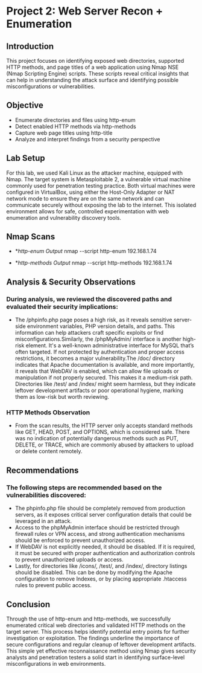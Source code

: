 # Project 2: Web Server Recon + Enumeration
## Introduction
This project focuses on identifying exposed web directories, supported HTTP methods, and page titles of a web application using Nmap NSE (Nmap Scripting Engine) scripts. These scripts reveal critical insights that can help in understanding the attack surface and identifying possible misconfigurations or vulnerabilities.

## Objective
- Enumerate directories and files using http-enum
- Detect enabled HTTP methods via http-methods
- Capture web page titles using http-title
- Analyze and interpret findings from a security perspective

## Lab Setup
For this lab, we used Kali Linux as the attacker machine, equipped with Nmap. The target system is Metasploitable 2, a vulnerable virtual machine commonly used for penetration testing practice. Both virtual machines were configured in VirtualBox, using either the Host-Only Adapter or NAT network mode to ensure they are on the same network and can communicate securely without exposing the lab to the internet. This isolated environment allows for safe, controlled experimentation with web enumeration and vulnerability discovery tools.

## Nmap Scans
- **http-enum Output*
nmap --script http-enum 192.168.1.74

- **http-methods Output*
nmap --script http-methods 192.168.1.74


## Analysis & Security Observations

### During analysis, we reviewed the discovered paths and evaluated their security implications:

- The /phpinfo.php page poses a high risk, as it reveals sensitive server-side environment variables, PHP version details, and paths. This information can help attackers craft specific exploits or find misconfigurations.Similarly, the /phpMyAdmin/ interface is another high-risk element. It's a well-known administrative interface for MySQL that’s often targeted. If not protected by authentication and proper access restrictions, it becomes a major vulnerability.The /doc/ directory indicates that Apache documentation is available, and more importantly, it reveals that WebDAV is enabled, which can allow file uploads or manipulation if not properly secured. This makes it a medium-risk path. Directories like /test/ and /index/ might seem harmless, but they indicate leftover development artifacts or poor operational hygiene, marking them as low-risk but worth reviewing.

### HTTP Methods Observation

- From the scan results, the HTTP server only accepts standard methods like GET, HEAD, POST, and OPTIONS, which is considered safe. There was no indication of potentially dangerous methods such as PUT, DELETE, or TRACE, which are commonly abused by attackers to upload or delete content remotely.


## Recommendations

### The following steps are recommended based on the vulnerabilities discovered:

- The phpinfo.php file should be completely removed from production servers, as it exposes critical server configuration details that could be leveraged in an attack.
- Access to the phpMyAdmin interface should be restricted through firewall rules or VPN access, and strong authentication mechanisms should be enforced to prevent unauthorized access.
- If WebDAV is not explicitly needed, it should be disabled. If it is required, it must be secured with proper authentication and authorization controls to prevent unauthorized uploads or access.
- Lastly, for directories like /icons/, /test/, and /index/, directory listings should be disabled. This can be done by modifying the Apache configuration to remove Indexes, or by placing appropriate .htaccess rules to prevent public access.

## Conclusion 
Through the use of http-enum and http-methods, we successfully enumerated critical web directories and validated HTTP methods on the target server. This process helps identify potential entry points for further investigation or exploitation. The findings underline the importance of secure configurations and regular cleanup of leftover development artifacts. This simple yet effective reconnaissance method using Nmap gives security analysts and penetration testers a solid start in identifying surface-level misconfigurations in web environments.
